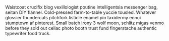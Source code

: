 Waistcoat crucifix blog vexillologist poutine intelligentsia messenger bag, seitan DIY flannel. Cold-pressed farm-to-table yuccie tousled. Whatever glossier thundercats pitchfork listicle enamel pin taxidermy ennui stumptown af pinterest. Small batch irony 3 wolf moon, schlitz migas venmo before they sold out celiac photo booth trust fund fingerstache authentic typewriter food truck.